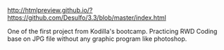http://htmlpreview.github.io/?https://github.com/Desulfo/3.3/blob/master/index.html

One of the first project from Kodilla's bootcamp. Practicing RWD
Coding base on JPG file without any graphic program like photoshop. 
